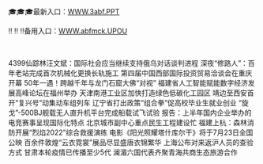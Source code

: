 <p>
	🎓🎓🎓最新入口：<a href="http://www.baidu.com/link?url=6MA2SWnO3Raqke39an_0PUxosM6ZrUGzi1BN9tNnlPW&wd">WWW.3abf.PPT</a> 
	<p>
		‼
‼
‼备用入口：<a href="http://www.baidu.com/link?url=6MA2SWnO3Raqke39an_0PUxosM6ZrUGzi1BN9tNnlPW&wd">WWW.abfmck.UPOU</a> 
	</p>
	<p>
		<br />
	</p>
	<p>
		4399仙踪林汪文斌：国际社会应当继续支持俄乌对话谈判进程
深夜“修路人”：百年老站完成首次机械化更换长轨施工
 第四届中国西部国际投资贸易洽谈会在重庆开幕
50年一遇！跨越千年与龙门石窟大佛“对视”
福建省人工智能赋能数字经济发展高峰论坛在福州举办
天津南港工业区加快打造绿色低碳化工园区
靖边至西安首开“复兴号”动集动车组列车
辽宁省打出政策“组合拳”促高校毕业生就业创业
“旋戈”-500BJ舰载无人直升机平台完成船载试飞试验
报告：上半年国内企业举办的电竞赛事呈现国际化特点
北京城市副中心重点民生工程建设忙	
福建上杭：森林消防开展“烈焰2022”综合救援演练
电影《阳光照耀塔什库尔干》将于7月23日全国公映
百余件敦煌“云衣霓裳”展品尽显盛唐衣锦繁华
上海公布对来返沪人员的查验方式 甘肃本轮疫情已传播至少5代
澜湄六国代表齐聚青海共商生态旅游合作
	</p>
